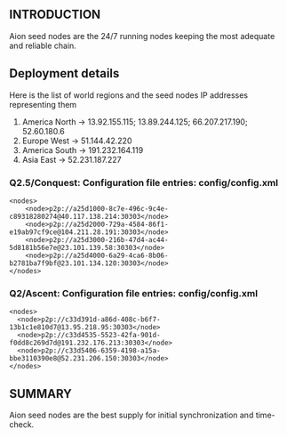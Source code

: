 ## INTRODUCTION
Aion seed nodes are the 24/7 running nodes keeping the most adequate and reliable chain.

## Deployment details
Here is the list of world regions and the seed nodes IP addresses representing them

1. America North -> 13.92.155.115; 13.89.244.125; 66.207.217.190; 52.60.180.6
2. Europe West -> 51.144.42.220
3. America South -> 191.232.164.119
4. Asia East -> 52.231.187.227


### Q2.5/Conquest: Configuration file entries: config/config.xml
```
<nodes>
    <node>p2p://a25d1000-8c7e-496c-9c4e-c89318280274@40.117.138.214:30303</node>
    <node>p2p://a25d2000-729a-4584-86f1-e19ab97cf9ce@104.211.28.191:30303</node>
    <node>p2p://a25d3000-216b-47d4-ac44-5d8181b56e7e@23.101.139.58:30303</node>
    <node>p2p://a25d4000-6a29-4ca6-8b06-b2781ba7f9bf@23.101.134.120:30303</node>
</nodes>
```

### Q2/Ascent: Configuration file entries: config/config.xml
```
<nodes>
  <node>p2p://c33d391d-a86d-408c-b6f7-13b1c1e810d7@13.95.218.95:30303</node>
  <node>p2p://c33d4535-5523-42fa-901d-f0dd8c269d7d@191.232.176.213:30303</node>
  <node>p2p://c33d5406-6359-4198-a15a-bbe3110390e8@52.231.206.150:30303</node>
</nodes>
```

## SUMMARY
Aion seed nodes are the best supply for initial synchronization and time-check. 